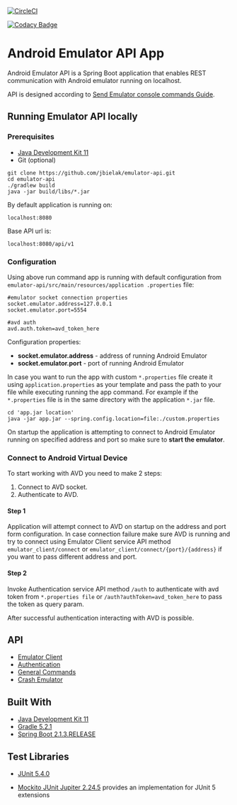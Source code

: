 [![CircleCI](https://circleci.com/gh/jbielak/emulator-api/tree/master.svg?style=svg)](https://circleci.com/gh/jbielak/emulator-api/tree/master)

[![Codacy Badge](https://api.codacy.com/project/badge/Grade/8f758edaf54e4894ad6692e08620e7b6)](https://www.codacy.com/app/jbielak/emulator-api?utm_source=github.com&amp;utm_medium=referral&amp;utm_content=jbielak/emulator-api&amp;utm_campaign=Badge_Grade)

# Android Emulator API App

Android Emulator API is a Spring Boot application that enables REST communication with Android emulator running on localhost.

API is designed according to [Send Emulator console commands Guide](https://developer.android.com/studio/run/emulator-console).

## Running Emulator API locally

### Prerequisites
-   [Java Development Kit 11](https://www.oracle.com/technetwork/java/javase/downloads/jdk11-downloads-5066655.html)
-   Git (optional)

```
git clone https://github.com/jbielak/emulator-api.git
cd emulator-api
./gradlew build
java -jar build/libs/*.jar
```

By default application is running on: 
```
localhost:8080
```

Base API url is:
```
localhost:8080/api/v1
```

### Configuration 
Using above run command app is running with default configuration from `emulator-api/src/main/resources/application
.properties` file: 
```
#emulator socket connection properties
socket.emulator.address=127.0.0.1
socket.emulator.port=5554

#avd auth
avd.auth.token=avd_token_here
```

Configuration properties:
-   **socket.emulator.address** - address of running Android Emulator
-   **socket.emulator.port** - port of running Android Emulator

In case you want to run the app with custom `*.properties` file create it using `application.properties` as your 
template and pass the path to your file while executing running the app command.
For example if the `*.properties` file is in the same directory with the application  `*.jar` file.

```
cd 'app.jar location'
java -jar app.jar --spring.config.location=file:./custom.properties
```
On startup the application is attempting to connect to Android Emulator running on specified address and port so make
 sure to **start the emulator**.

### Connect to Android Virtual Device
To start working with AVD you need to make 2 steps:
1. Connect to AVD socket.
2. Authenticate to AVD.

#### Step 1

Application will attempt connect to AVD on startup on the address and port form configuration. In case connection 
failure make sure AVD is running and try to connect using Emulator Client service API method `emulator_client/connect`
 or 
`emulator_client/connect/{port}/{address}` if you want to pass different address and port.

#### Step 2

Invoke Authentication service API method `/auth` to authenticate with avd token from `*.properties file` or 
`/auth?authToken=avd_token_here` to pass the token as query param.

After successful authentication interacting with AVD is possible.
 
## API
-   [Emulator Client](https://github.com/jbielak/emulator-api/tree/master/chapters/emulator-client.md)
-   [Authentication](https://github.com/jbielak/emulator-api/tree/master/chapters/authentication.md)
-   [General Commands](https://github.com/jbielak/emulator-api/tree/master/chapters/general-commands.md)
-   [Crash Emulator](https://github.com/jbielak/emulator-api/tree/master/chapters/crash-emulator.md)

## Built With
-   [Java Development Kit 11](https://www.oracle.com/technetwork/java/javase/downloads/jdk11-downloads-5066655.html)
-   [Gradle 5.2.1](https://spring.io/guides/gs/gradle/)
-   [Spring Boot 2.1.3.RELEASE](https://mvnrepository.com/artifact/org.springframework.boot/spring-boot/2.1.3.RELEASE)

## Test Libraries
-   [JUnit 5.4.0](https://junit.org/junit5/docs/current/api/)

-   [Mockito JUnit Jupiter 2.24.5](https://bintray.com/mockito/maven/mockito) provides an implementation for JUnit 5 
extensions
